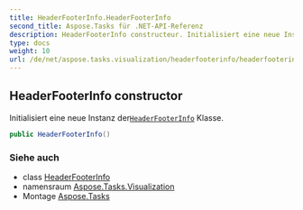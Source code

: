 ```yaml
---
title: HeaderFooterInfo.HeaderFooterInfo
second_title: Aspose.Tasks für .NET-API-Referenz
description: HeaderFooterInfo constructeur. Initialisiert eine neue Instanz derHeaderFooterInfo Klasse.
type: docs
weight: 10
url: /de/net/aspose.tasks.visualization/headerfooterinfo/headerfooterinfo/
---
```

## HeaderFooterInfo constructor

Initialisiert eine neue Instanz der[`HeaderFooterInfo`](../) Klasse.

```csharp
public HeaderFooterInfo()
```

### Siehe auch

* class [HeaderFooterInfo](../)
* namensraum [Aspose.Tasks.Visualization](../../headerfooterinfo/)
* Montage [Aspose.Tasks](../../../)


